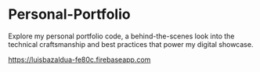 # Personal-Portfolio

Explore my personal portfolio code, a behind-the-scenes look into the technical craftsmanship and best practices that power my digital showcase.

https://luisbazaldua-fe80c.firebaseapp.com
